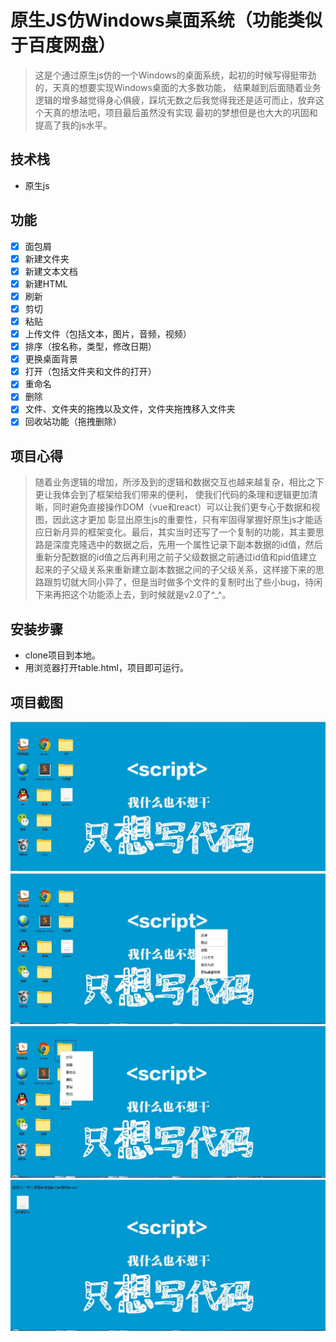 # 原生JS仿Windows桌面系统（功能类似于百度网盘）
> 这是个通过原生js仿的一个Windows的桌面系统，起初的时候写得挺带劲的，天真的想要实现Windows桌面的大多数功能，
结果越到后面随着业务逻辑的增多越觉得身心俱疲，踩坑无数之后我觉得我还是适可而止，放弃这个天真的想法吧，项目最后虽然没有实现
最初的梦想但是也大大的巩固和提高了我的js水平。

## 技术栈
- 原生js

## 功能
- [x] 面包屑
- [x] 新建文件夹
- [x] 新建文本文档
- [x] 新建HTML
- [x] 刷新
- [x] 剪切
- [x] 粘贴
- [x] 上传文件（包括文本，图片，音频，视频）
- [x] 排序（按名称，类型，修改日期）
- [x] 更换桌面背景
- [x] 打开（包括文件夹和文件的打开）
- [x] 重命名
- [x] 删除
- [x] 文件、文件夹的拖拽以及文件，文件夹拖拽移入文件夹
- [x] 回收站功能（拖拽删除）

## 项目心得
> 随着业务逻辑的增加，所涉及到的逻辑和数据交互也越来越复杂，相比之下更让我体会到了框架给我们带来的便利，
使我们代码的条理和逻辑更加清晰，同时避免直接操作DOM（vue和react）可以让我们更专心于数据和视图，因此这才更加
彰显出原生js的重要性，只有牢固得掌握好原生js才能适应日新月异的框架变化。最后，其实当时还写了一个复制的功能，其主要思路是深度克隆选中的数据之后，先用一个属性记录下副本数据的id值，然后重新分配数据的id值之后再利用之前子父级数据之前通过id值和pid值建立起来的子父级关系来重新建立副本数据之间的子父级关系，这样接下来的思路跟剪切就大同小异了，但是当时做多个文件的复制时出了些小bug，待闲下来再把这个功能添上去，到时候就是v2.0了^_^。

## 安装步骤
- clone项目到本地。
- 用浏览器打开table.html，项目即可运行。

## 项目截图
![tabel_1](https://github.com/xueyanboliang/my-pics/blob/master/tabel/table.jpg?raw=true)
![tabel_2](https://github.com/xueyanboliang/my-pics/blob/master/tabel/table_1.jpg?raw=true)
![tabel_3](https://github.com/xueyanboliang/my-pics/blob/master/tabel/tabel_2.jpg?raw=true)
![tabel_4](https://github.com/xueyanboliang/my-pics/blob/master/tabel/tabel_3.jpg?raw=true)
